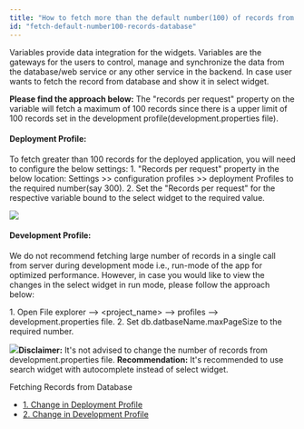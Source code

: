 ```yaml
---
title: "How to fetch more than the default number(100) of records from database?"
id: "fetch-default-number100-records-database"
---
```


Variables provide data integration for the widgets. Variables are the gateways for the users to control, manage and synchronize the data from the database/web service or any other service in the backend. In case user wants to fetch the record from database and show it in select widget.

**Please find the approach below:** The "records per request" property on the variable will fetch a maximum of 100 records since there is a upper limit of 100 records set in the development profile(development.properties file).

#### **Deployment Profile:**

To fetch greater than 100 records for the deployed application, you will need to configure the below settings: 1. "Records per request" property in the below location: Settings >> configuration profiles >> deployment Profiles to the required number(say 300). 2. Set the "Records per request" for the respective variable bound to the select widget to the required value.

[![](/learn/assets/deploymentProfile-1.png)](/learn/assets/deploymentProfile-1.png)

#### **Development Profile:**

We do not recommend fetching large number of records in a single call from server during development mode i.e., run-mode of the app for optimized performance. However, in case you would like to view the changes in the select widget in run mode, please follow the approach below:

1\. Open File explorer --> <project\_name> --> profiles --> development.properties file. 2. Set db.datbaseName.maxPageSize to the required number.

[![](/learn/assets/developmentprofile.png)](/learn/assets/developmentprofile.png)**Disclaimer:** It's not advised to change the number of records from development.properties file. **Recommendation:** It's recommended to use search widget with autocomplete instead of select widget.

Fetching Records from Database

- [1\. Change in Deployment Profile](#deployment)
- [2\. Change in Development Profile](#development)
